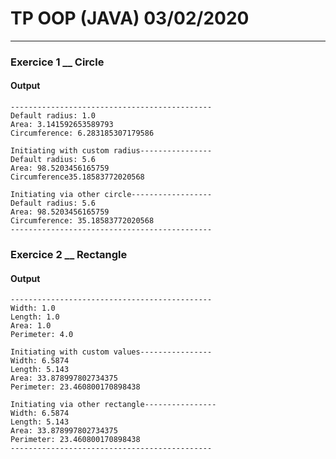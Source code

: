 # TP OOP (JAVA) 03/02/2020
<hr>

### Exercice 1 __ Circle
<h4>Output</h4>

```console
---------------------------------------------
Default radius: 1.0
Area: 3.141592653589793
Circumference: 6.283185307179586

Initiating with custom radius----------------
Default radius: 5.6
Area: 98.5203456165759
Circumference35.18583772020568

Initiating via other circle------------------
Default radius: 5.6
Area: 98.5203456165759
Circumference: 35.18583772020568
---------------------------------------------
```

### Exercice 2 __ Rectangle
<h4>Output</h4>

```console
---------------------------------------------
Width: 1.0
Length: 1.0
Area: 1.0
Perimeter: 4.0

Initiating with custom values----------------
Width: 6.5874
Length: 5.143
Area: 33.878997802734375
Perimeter: 23.460800170898438

Initiating via other rectangle----------------
Width: 6.5874
Length: 5.143
Area: 33.878997802734375
Perimeter: 23.460800170898438
---------------------------------------------
```